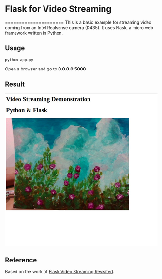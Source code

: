 # Flask for Video Streaming
=====================
This is a basic example for streaming video coming from an Intel Realsense camera (D435).
It uses Flask, a micro web framework written in Python.

## Usage
```git clone https://github.com/nievesbrunet/video-stream-with-flask.git
python app.py
```

Open a browser and go to **0.0.0.0:5000**

## Result
![result](img.jpg)

## Reference
Based on the work of [Flask Video Streaming Revisited](http://blog.miguelgrinberg.com/post/flask-video-streaming-revisited).
